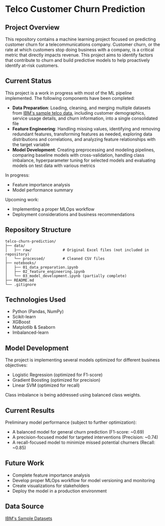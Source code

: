 # Telco Customer Churn Prediction

## Project Overview
This repository contains a machine learning project focused on predicting customer churn for a telecommunications company. Customer churn, or the rate at which customers stop doing business with a company, is a critical metric that directly impacts revenue. This project aims to identify factors that contribute to churn and build predictive models to help proactively identify at-risk customers.

## Current Status
This project is a work in progress with most of the ML pipeline implemented. The following components have been completed:

- **Data Preparation**: Loading, cleaning, and merging multiple datasets from [IBM's sample telco data](https://accelerator.ca.analytics.ibm.com/bi/?perspective=authoring&pathRef=.public_folders%2FIBM%2BAccelerator%2BCatalog%2FContent%2FDAT00148&id=i9710CF25EF75468D95FFFC7D57D45204&objRef=i9710CF25EF75468D95FFFC7D57D45204&action=run&format=HTML&cmPropStr=%7B%22id%22%3A%22i9710CF25EF75468D95FFFC7D57D45204%22%2C%22type%22%3A%22reportView%22%2C%22defaultName%22%3A%22DAT00148%22%2C%22permissions%22%3A%5B%22execute%22%2C%22read%22%2C%22traverse%22%5D%7D), including customer demographics, service usage details, and churn information, into a single consolidated file
- **Feature Engineering**: Handling missing values, identifying and removing redundant features, transforming features as needed, exploring data distributions and correlations, and analyzing feature relationships with the target variable
- **Model Development**: Creating preprocessing and modeling pipelines, comparing baseline models with cross-validation, handling class imbalance, hyperparameter tuning for selected models and evaluating models on test data with various metrics

In progress:
- Feature importance analysis
- Model performance summary

Upcoming work:
- Implementing a proper MLOps workflow
- Deployment considerations and business recommendations

## Repository Structure
```
telco-churn-prediction/
├── data/
│   ├── raw/              # Original Excel files (not included in repository)
│   └── processed/        # Cleaned CSV files
├── notebooks/
│   ├── 01_data_preparation.ipynb
│   ├── 02_feature_engineering.ipynb
│   └── 03_model_development.ipynb (partially complete)
├── README.md
└── .gitignore
```

## Technologies Used
- Python (Pandas, NumPy)
- Scikit-learn
- XGBoost
- Matplotlib & Seaborn
- Imbalanced-learn

## Model Development
The project is implementing several models optimized for different business objectives:
- Logistic Regression (optimized for F1-score)
- Gradient Boosting (optimized for precision)
- Linear SVM (optimized for recall)

Class imbalance is being addressed using balanced class weights.

## Current Results
Preliminary model performance (subject to further optimization):
- A balanced model for general churn prediction (F1-score: ~0.69)
- A precision-focused model for targeted interventions (Precision: ~0.74)
- A recall-focused model to minimize missed potential churners (Recall: ~0.85)

## Future Work
- Complete feature importance analysis
- Develop proper MLOps workflow for model versioning and monitoring
- Create visualizations for stakeholders
- Deploy the model in a production environment

## Data Source
[IBM's Sample Datasets](https://accelerator.ca.analytics.ibm.com/bi/?perspective=authoring&pathRef=.public_folders%2FIBM%2BAccelerator%2BCatalog%2FContent%2FDAT00148&id=i9710CF25EF75468D95FFFC7D57D45204&objRef=i9710CF25EF75468D95FFFC7D57D45204&action=run&format=HTML&cmPropStr=%7B%22id%22%3A%22i9710CF25EF75468D95FFFC7D57D45204%22%2C%22type%22%3A%22reportView%22%2C%22defaultName%22%3A%22DAT00148%22%2C%22permissions%22%3A%5B%22execute%22%2C%22read%22%2C%22traverse%22%5D%7D)
